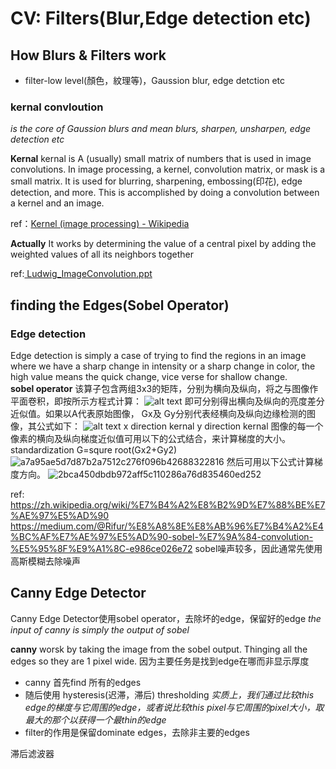 # CV: Filters(Blur,Edge detection etc)
## How Blurs & Filters work 

* filter-low level(顏色，紋理等)，Gaussion blur, edge detction etc

### kernal convloution
*is the core of Gaussion blurs and mean blurs, sharpen, unsharpen, edge detection etc*

**Kernal** kernal is A (usually) small matrix of numbers that is used in image convolutions. 
In image processing, a kernel, convolution matrix, or mask is a small matrix. It is used for blurring, sharpening, embossing(印花), edge detection, and more. This is accomplished by doing a convolution between a kernel and an image.

ref：[Kernel (image processing) - Wikipedia](https://en.wikipedia.org/wiki/Kernel_(image_processing))

**Actually** It works by determining the value of a central pixel by adding the weighted values of all its neighbors together 

ref:[ Ludwig_ImageConvolution.ppt](http://web.pdx.edu/~jduh/courses/Archive/geog481w07/Students/Ludwig_ImageConvolution.pdf)


## finding the Edges(Sobel Operator)
### Edge detection
Edge detection is simply a case of trying to find the regions in an image where we have a sharp change in intensity or a sharp change in color, the high value means the quick change, vice verse for shallow change.  
 **sobel operator**
 该算子包含两组3x3的矩阵，分别为横向及纵向，将之与图像作平面卷积，即按所示方程式计算：
![alt text](https://wikimedia.org/api/rest_v1/media/math/render/svg/2231c7c21e974363128f9a604d8c22f49af74898)
即可分别得出横向及纵向的亮度差分近似值。如果以A代表原始图像， Gx及 Gy分别代表经横向及纵向边缘检测的图像，其公式如下：
![alt text](https://wikimedia.org/api/rest_v1/media/math/render/svg/e088749852f81ab596a87d090815b82b8d1cda70)
 x direction kernal
 y direction kernal
 图像的每一个像素的横向及纵向梯度近似值可用以下的公式结合，来计算梯度的大小。standardization 
 G=squre root(Gx2+Gy2)
 ![a7a95ae5d7d87b2a7512c276f096b42688322816](https://wikimedia.org/api/rest_v1/media/math/render/svg/a7a95ae5d7d87b2a7512c276f096b42688322816)
 然后可用以下公式计算梯度方向。
 ![2bca450dbdb972aff5c110286a76d835460ed252](https://wikimedia.org/api/rest_v1/media/math/render/svg/2bca450dbdb972aff5c110286a76d835460ed252)
 
 ref: https://zh.wikipedia.org/wiki/%E7%B4%A2%E8%B2%9D%E7%88%BE%E7%AE%97%E5%AD%90
https://medium.com/@Rifur/%E8%A8%8E%E8%AB%96%E7%B4%A2%E4%BC%AF%E7%AE%97%E5%AD%90-sobel-%E7%9A%84-convolution-%E5%95%8F%E9%A1%8C-e986ce026e72
 sobel噪声较多，因此通常先使用高斯模糊去除噪声
 
 ## Canny Edge Detector
 Canny Edge Detector使用sobel operator，去除坏的edge，保留好的edge
 _the input of canny is simply the output of sobel_
 
**canny** worsk by taking the image from the sobel output. Thinging all the edges so they  are 1 pixel wide. 因为主要任务是找到edge在哪而非显示厚度
* canny 首先find 所有的edges
* 随后使用 hysteresis(迟滞，滞后) thresholding
_实质上，我们通过比较this edge的梯度与它周围的edge，或者说比较this pixel与它周围的pixel大小，取最大的那个以获得一个最thin的edge_
 * filter的作用是保留dominate edges，去除非主要的edges
 
滞后滤波器
 
 
 
 
 
 
 
 
 
 
 
 
 
 
 
 
 
 
 
 